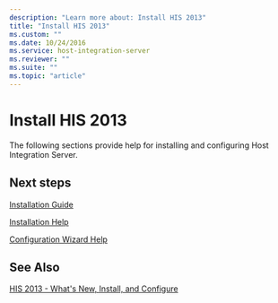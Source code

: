 ```yaml
---
description: "Learn more about: Install HIS 2013"
title: "Install HIS 2013"
ms.custom: ""
ms.date: 10/24/2016
ms.service: host-integration-server
ms.reviewer: ""
ms.suite: ""
ms.topic: "article"
---
```

# Install HIS 2013
The following sections provide help for installing and configuring Host Integration Server.  
  
## Next steps
 [Installation Guide](../install-and-config-guides/installation-guide1.md)  
  
 [Installation Help](../install-and-config-guides/installation-help2.md)  
  
 [Configuration Wizard Help](../install-and-config-guides/configuration-wizard-help2.md)  
  
## See Also  
 [HIS 2013 - What's New, Install, and Configure](../install-and-config-guides/his-2013-what-s-new-install-and-configure.md)
